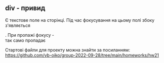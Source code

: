 ## div - привид

Є текстове поле на сторінці. Під час фокусування на цьому полі збоку з'являється <div>.
При пропажі фокусу - <div> так само пропадає

Стартові файли для проекту можна знайти за посиланням:
https://github.com/vb-oiko/group-2022-09-28/tree/main/homeworks/hw21

